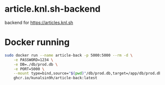 # article.knl.sh-backend

backend for https://articles.knl.sh

# Docker running

```bash
sudo docker run --name article-back -p 5000:5000 --rm -d \
    -e PASSWORD=1234 \
    -e DB=./db/prod.db \
    -e PORT=5000 \
    --mount type=bind,source="$(pwd)"/db/prod.db,target=/app/db/prod.db \
    ghcr.io/kunalsin9h/article-back:latest
```
